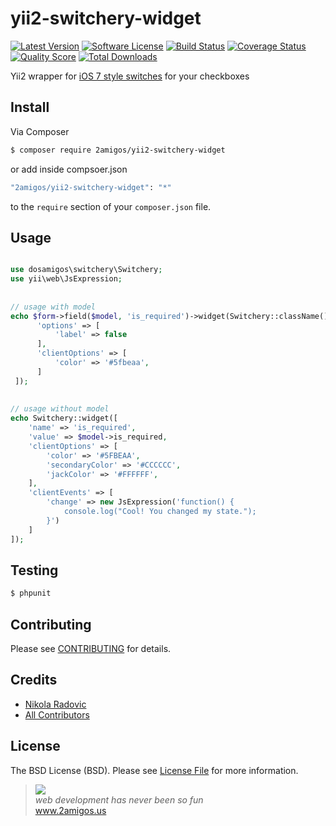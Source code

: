 # yii2-switchery-widget

[![Latest Version](https://img.shields.io/github/release/2amigos/yii2-switchery-widget.svg?style=flat-square)](https://github.com/2amigos/yii2-switchery-widget/releases)
[![Software License](https://img.shields.io/badge/license-MIT-brightgreen.svg?style=flat-square)](LICENSE.md)
[![Build Status](https://img.shields.io/travis/2amigos/yii2-switchery-widget/master.svg?style=flat-square)](https://travis-ci.org/2amigos/yii2-switchery-widget)
[![Coverage Status](https://img.shields.io/scrutinizer/coverage/g/2amigos/:package_name.svg?style=flat-square)](https://scrutinizer-ci.com/g/2amigos/yii2-switchery-widget/code-structure)
[![Quality Score](https://img.shields.io/scrutinizer/g/2amigos/yii2-switchery-widget.svg?style=flat-square)](https://scrutinizer-ci.com/g/2amigos/yii2-switchery-widget)
[![Total Downloads](https://img.shields.io/packagist/dt/2amigos/yii2-switchery-widget.svg?style=flat-square)](https://packagist.org/packages/2amigos/yii2-switchery-widget)

Yii2 wrapper for [iOS 7 style switches](http://abpetkov.github.io/switchery/) for your checkboxes 

## Install

Via Composer

```bash
$ composer require 2amigos/yii2-switchery-widget
```

or add inside compsoer.json

```bash
"2amigos/yii2-switchery-widget": "*"
```

to the ```require``` section of your `composer.json` file.

## Usage

```php

use dosamigos\switchery\Switchery;
use yii\web\JsExpression;
 
 
// usage with model
echo $form->field($model, 'is_required')->widget(Switchery::className(), [
      'options' => [
          'label' => false
      ],
      'clientOptions' => [
          'color' => '#5fbeaa',
      ]
 ]);
 
 
// usage without model
echo Switchery::widget([
    'name' => 'is_required', 
    'value' => $model->is_required,
    'clientOptions' => [
        'color' => '#5FBEAA',
        'secondaryColor' => '#CCCCCC',
        'jackColor' => '#FFFFFF',
    ],
    'clientEvents' => [
        'change' => new JsExpression('function() {
            console.log("Cool! You changed my state.");
        }')
    ]
]);


```

## Testing

```bash
$ phpunit
```

## Contributing

Please see [CONTRIBUTING](CONTRIBUTING.md) for details.

## Credits

- [Nikola Radovic](https://github.com/dzona)
- [All Contributors](../../contributors)

## License

The BSD License (BSD). Please see [License File](LICENSE.md) for more information.

<blockquote>
    <a href="http://www.2amigos.us"><img src="http://www.gravatar.com/avatar/55363394d72945ff7ed312556ec041e0.png"></a><br>
    <i>web development has never been so fun</i><br>
    <a href="http://www.2amigos.us">www.2amigos.us</a>
</blockquote>
